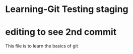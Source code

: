# Learning-Git Testing staging

# editing to see 2nd commit

This file is to learn the basics of git

